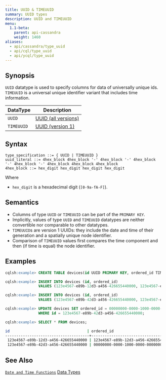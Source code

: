 ```yaml
---
title: UUID & TIMEUUID
summary: UUID types
description: UUID and TIMEUUID
menu:
  1.1-beta:
    parent: api-cassandra
    weight: 1460
aliases:
  - api/cassandra/type_uuid
  - api/cql/type_uuid
  - api/ycql/type_uuid
---
```


## Synopsis
`UUID` datatype is used to specify columns for data of universally unique ids. `TIMEUUID` is a universal unique identifier variant that includes time information.

DataType | Description |
---------|-----|
`UUID` | [UUID (all versions)](https://tools.ietf.org/html/rfc4122) |
`TIMEUUID` | [UUID (version 1)](https://tools.ietf.org/html/rfc4122#section-4.2.2) |

## Syntax
```
type_specification ::= { UUID | TIMEUUID }
uuid_literal ::= 4hex_block 4hex_block '-' 4hex_block '-' 4hex_block '-' 4hex_block '-' 4hex_block 4hex_block 4hex_block
4hex_block ::= hex_digit hex_digit hex_digit hex_digit
```
Where

- `hex_digit` is a hexadecimal digit (`[0-9a-fA-F]`).


## Semantics

- Columns of type `UUID` or `TIMEUUID` can be part of the `PRIMARY KEY`.
- Implicitly, values of type `UUID` and `TIMEUUID` datatypes are neither convertible nor comparable to other datatypes.
- `TIMEUUID`s are version 1 UUIDs: they include the date and time of their generation and a spatially unique node identifier.
- Comparison of `TIMEUUID` values first compares the time component and then (if time is equal) the node identifier.

## Examples
```{.sql .copy .separator-gt}
cqlsh:example> CREATE TABLE devices(id UUID PRIMARY KEY, ordered_id TIMEUUID);
```
```{.sql .copy .separator-gt}
cqlsh:example> INSERT INTO devices (id, ordered_id) 
               VALUES (123e4567-e89b-12d3-a456-426655440000, 123e4567-e89b-12d3-a456-426655440000);
```

```{.sql .copy .separator-gt}
cqlsh:example> INSERT INTO devices (id, ordered_id) 
               VALUES (123e4567-e89b-42d3-a456-426655440000, 123e4567-e89b-12d3-a456-426655440000);
```
```{.sql .copy .separator-gt}
cqlsh:example> UPDATE devices SET ordered_id = 00000000-0000-1000-0000-000000000000
               WHERE id = 123e4567-e89b-42d3-a456-426655440000; 
```
```{.sql .copy .separator-gt}
cqlsh:example> SELECT * FROM devices;
```
```sh
id                                   | ordered_id
--------------------------------------+--------------------------------------
 123e4567-e89b-12d3-a456-426655440000 | 123e4567-e89b-12d3-a456-426655440000
 123e4567-e89b-42d3-a456-426655440000 | 00000000-0000-1000-0000-000000000000
```

## See Also
[`Date and Time Functions`](../function_datetime)
[Data Types](..#datatypes)
